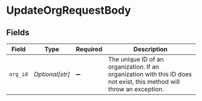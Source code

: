 # UpdateOrgRequestBody


## Fields

| Field                                                                                                                  | Type                                                                                                                   | Required                                                                                                               | Description                                                                                                            |
| ---------------------------------------------------------------------------------------------------------------------- | ---------------------------------------------------------------------------------------------------------------------- | ---------------------------------------------------------------------------------------------------------------------- | ---------------------------------------------------------------------------------------------------------------------- |
| `org_id`                                                                                                               | *Optional[str]*                                                                                                        | :heavy_minus_sign:                                                                                                     | The unique ID of an organization. If an organization with this ID does not exist, this method will throw an exception. |